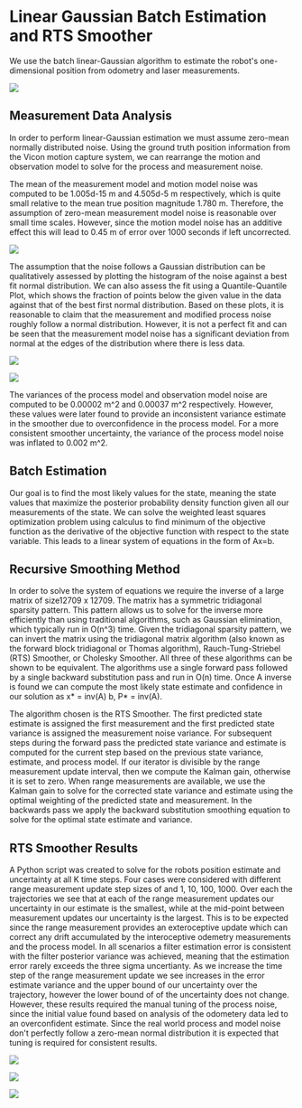 # Linear Gaussian Batch Estimation and RTS Smoother

We use the batch linear-Gaussian algorithm to estimate the robot's one-dimensional position from odometry and laser measurements.

![](out/meas_vs_t.png)

## Measurement Data Analysis

In order to perform linear-Gaussian estimation we must assume zero-mean normally distributed noise. Using the ground truth position information from the Vicon motion capture system, we can rearrange the motion and observation model to solve for the process and measurement noise.

The mean of the measurement model and motion model noise was computed to be 1.005d-15 m and 4.505d-5 m respectively, which is quite small relative to the mean true position magnitude 1.780 m. Therefore, the assumption of zero-mean measurement model noise is reasonable over small time scales. However, since the motion model noise has an additive effect this will lead to 0.45 m of error over 1000 seconds if left uncorrected.

![](out/model_noise_vs_t.png)

The assumption that the noise follows a Gaussian distribution can be qualitatively assessed by plotting the histogram of the noise against a best fit normal distribution. We can also assess the fit using a Quantile-Quantile Plot, which shows the fraction of points below the given value in the data against that of the best first normal distribution. Based on these plots, it is reasonable to claim that the measurement and modified process noise roughly follow a normal distribution. However, it is not a perfect fit and can be seen that the measurement model noise has a significant deviation from normal at the edges of the distribution where there is less data.

![](out/hist_model_noise.png)

![](out/qq_model_noise.png)

The variances of the process model and observation model noise are
computed to be 0.00002 m^2 and 0.00037 m^2 respectively. However, these values were later found to provide an inconsistent variance estimate in the smoother due to overconfidence in the process model. For a more consistent smoother uncertainty, the variance of the process model noise was inflated to 0.002 m^2.

## Batch Estimation

Our goal is to find the most likely values for the state, meaning the state values that maximize the posterior probability density function given all our measurements of the state. We can solve the weighted least squares optimization problem using calculus to find minimum of the objective function as the derivative of the objective function with respect to the state variable.  This leads to a linear system of equations in the form of Ax=b. 

## Recursive Smoothing Method

In order to solve the system of equations we require the inverse of a large
matrix of size12709 x 12709. The matrix has a symmetric tridiagonal sparsity pattern. This pattern allows us to solve for the inverse more efficiently than
using traditional algorithms, such as Gaussian elimination, which typically run in O(n^3) time. Given the tridiagonal sparsity pattern, we can invert the matrix using the tridiagonal matrix algorithm (also known as the forward block tridiagonal or Thomas algorithm), Rauch-Tung-Striebel (RTS) Smoother, or Cholesky Smoother. All three of these algorithms can be shown to be equivalent. The algorithms use a single forward pass followed by a single backward substitution pass and run in O(n) time. Once A inverse is found we can compute the most likely state estimate and confidence in our solution as x* = inv(A) b, P* = inv(A).

The algorithm chosen is the RTS Smoother. The first predicted state estimate is assigned the first measurement and the first predicted state variance is assigned the measurement noise variance. For subsequent steps during the forward pass the predicted state variance and estimate is computed for the current step based on the previous state variance, estimate, and process model. If our iterator is divisible by the range measurement update interval, then we compute the Kalman gain, otherwise it is set to zero. When range measurements are available, we use the Kalman gain to solve for the corrected state variance and estimate using the optimal weighting of the predicted state and measurement. In the backwards pass we apply the backward substitution smoothing equation to solve for the optimal state estimate and variance.

## RTS Smoother Results

A Python script was created to solve for the robots position estimate
and uncertainty at all K time steps. Four cases were considered with
different range measurement update step sizes of and 1, 10, 100, 1000. Over each the trajectories we see that at each of the range measurement updates our uncertainty in our estimate is the smallest, while at the mid-point between measurement updates our uncertainty is the largest. This is to be expected since the range measurement provides an exteroceptive update which can correct any drift accumulated by the interoceptive odemetry measurements and the process model. In all scenarios a filter estimation error is consistent with the filter posterior variance was achieved, meaning that the estimation error rarely exceeds the three sigma uncertianty. As we increase the time step of the range measurement update we see increases in the error estimate variance and the upper bound of our uncertainty over the trajectory, however the lower bound of of the uncertainty does not change. However, these results required the manual tuning of the process noise, since the initial value found based on analysis of the odometery data led to an overconfident estimate. Since the real world process and model noise don't perfectly follow a zero-mean normal distribution it is expected that tuning is required for consistent results.

![](out/est_err_and_3std_1steps.png)

![](out/est_err_and_3std_100steps.png)

![](out/est_err_and_3std_1000steps.png)
